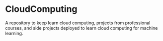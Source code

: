 # CloudComputing
A repository to keep learn cloud computing, projects from professional courses, and side projects deployed to learn cloud computing for machine learning. 
